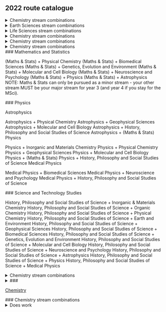 ## 2022 route catalogue

<details>
  <summary>Chemistry stream combinations</summary>  
  
  * Inorganic & Materials Chemistry + Physics  
  * Inorganic & Materials Chemistry + History, Philosophy and Social Studies of Science  
  * Organic Chemistry + Biomedical Sciences  
  * Organic Chemistry + Genetics, Evolution and Environment  
  * Organic Chemistry + Molecular and Cell Biology  
  * Organic Chemistry + Neuroscience and Psychology  
  * Organic Chemistry + History, Philosophy and Social Studies of Science  
  * Physical Chemistry  
  * Physical Chemistry + Astrophysics  
  * Physical Chemistry + Physics  
  * Physical Chemistry + Geophysical Sciences  
  * Physical Chemistry + (Maths & Stats)  
  * Physical Chemistry + History, Philosophy and Social Studies of Science
</details>

<details>
  <summary>Earth Sciences stream combinations</summary>
  
  * Earth and Environment + Genetics, Evolution and Environment  
  * Earth and Environment + History, Philosophy and Social Studies of Science  
  * Geophysical Sciences + Physical Chemistry  
  * Geophysical Sciences + Astrophysics  
  * Geophysical Sciences + Physics  
  * Geophysical Sciences + History, Philosophy and Social Studies of Science  
</details>

<details>
  <summary>Life Sciences stream combinations</summary>
Biomedical Sciences + Organic Chemistry
Biomedical Sciences + Medical Physics
Biomedical Sciences + (Maths & Stats)
Biomedical Sciences + History, Philosophy and Social Studies of Science
Genetics, Evolution and Environment

Genetics, Evolution and Environment + Organic Chemistry
Genetics, Evolution and Environment + Earth and Environment
Genetics, Evolution and Environment + (Maths and Stats)
Genetics, Evolution and Environment + History, Philosophy and Social Studies of Science
Molecular and Cell Biology

Molecular and Cell Biology + Astrophysics
Molecular and Cell Biology + Physics
Molecular and Cell Biology + Organic Chemistry
Molecular and Cell Biology + (Maths & Stats)
Molecular and Cell Biology + History, Philosophy and Social Studies of Science
Neuroscience and Psychology

Neuroscience and Psychology + Organic Chemistry
Neuroscience and Psychology + Medical Physics
Neuroscience and Psychology + (Maths & Stats)
Neuroscience and Psychology + History, Philosophy and Social Studies of Science
</details>

<details>
  <summary>Chemistry stream combinations</summary>

</details>

<details>
  <summary>Chemistry stream combinations</summary>

</details>

<details>
  <summary>Chemistry stream combinations</summary>

</details>

<div id="MAS"></div>
### Mathematics and Statistics

(Maths & Stats) + Physical Chemistry
(Maths & Stats) + Biomedical Sciences
(Maths & Stats) + Genetics, Evolution and Environment
(Maths & Stats) + Molecular and Cell Biology
(Maths & Stats) + Neuroscience and Psychology
(Maths & Stats) + Physics
(Maths & Stats) + Astrophysics
NOTE: Maths & Stats can only be pursued as a minor stream - your other stream MUST be your major stream for year 3 (and year 4 if you stay for the MSci).

<div id="PHY"></div>
### Physics

Astrophysics

Astrophysics + Physical Chemistry
Astrophysics + Geophysical Sciences
Astrophysics + Molecular and Cell Biology
Astrophysics + History, Philosophy and Social Studies of Science
Astrophysics + (Maths & Stats)
Physics

Physics + Inorganic and Materials Chemistry
Physics + Physical Chemistry
Physics + Geophysical Sciences
Physics + Molecular and Cell Biology
Physics + (Maths & Stats)
Physics + History, Philosophy and Social Studies of Science
Medical Physics

Medical Physics + Biomedical Sciences
Medical Physics + Neuroscience and Psychology
Medical Physics + History, Philosophy and Social Studies of Science

<div id="STS"></div>
### Science and Technology Studies

History, Philosophy and Social Studies of Science + Inorganic & Materials Chemistry
History, Philosophy and Social Studies of Science + Organic Chemistry
History, Philosophy and Social Studies of Science + Physical Chemistry
History, Philosophy and Social Studies of Science + Earth and Environment
History, Philosophy and Social Studies of Science + Geophysical Sciences
History, Philosophy and Social Studies of Science + Biomedical Sciences
History, Philosophy and Social Studies of Science + Genetics, Evolution and Environment
History, Philosophy and Social Studies of Science + Molecular and Cell Biology
History, Philosophy and Social Studies of Science + Neuroscience and Psychology
History, Philosophy and Social Studies of Science + Astrophysics
History, Philosophy and Social Studies of Science + Physics
History, Philosophy and Social Studies of Science + Medical Physics 


<details>
  <summary>Chemistry stream combinations</summary>
  Your content here...  
  
  > markup like blockquotes should even work on github!  
  
  more content here...
</details>

<details>
  <summary>###</summary>
  Your content here...
  > markup like blockquote's should even work on github!
  more content here...
</details>


[Chemistry](#CHM)
<div id="CHM"></div>
### Chemistry stream combinations
<details><summary>Does work</summary>  
[hi](https://hello.ca) 
</details>
